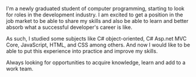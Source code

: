I'm a newly graduated student of computer programming, starting to look for roles in the development industry.  I am excited to get a position in the job market to be able to share my skills and also be able to learn and better absorb what a successful developer's career is like.

As such, I studied some subjects like C# object-oriented, C# Asp.net MVC Core, JavaScript, HTML, and CSS among others. And now I would like to be able to put this experience into practice and improve my skills.

Always looking for opportunities to acquire knowledge, learn and add to a work team.

<!---
robysondepaula/robysondepaula is a ✨ special ✨ repository because its `README.md` (this file) appears on your GitHub profile.
You can click the Preview link to take a look at your changes.
--->
